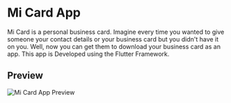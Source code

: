 # Mi Card App

Mi Card is a personal business card. Imagine every time you wanted to give someone your contact details or your business card but you didn't have it on you. Well, now you can get them to download your business card as an app.
This app is Developed using the Flutter Framework.

## Preview
![Mi Card App Preview](https://user-images.githubusercontent.com/74370799/153048525-23f861f7-516d-4a4f-bfce-fdea9eb5d89c.png)

